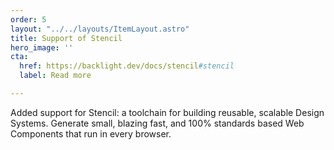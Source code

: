 ```yaml
---
order: 5
layout: "../../layouts/ItemLayout.astro"
title: Support of Stencil
hero_image: ''
cta:
  href: https://backlight.dev/docs/stencil#stencil
  label: Read more

---
```

Added support for Stencil: a toolchain for building reusable, scalable Design Systems. Generate small, blazing fast, and 100% standards based Web Components that run in every browser.